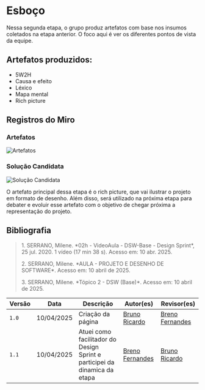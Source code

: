 # Esboço

Nessa segunda etapa, o grupo produz artefatos com base nos insumos coletados na etapa anterior. O foco aqui é ver os diferentes pontos de vista da equipe.

## Artefatos produzidos:
- 5W2H
- Causa e efeito
- Léxico
- Mapa mental
- Rich picture

## Registros do Miro

### Artefatos
![Artefatos](/assets/DesignSprint/11.artefatos.png)

### Solução Candidata
![Solução Candidata](/assets/DesignSprint/12.solCand.png)


O artefato principal dessa etapa é o rich picture, que vai ilustrar o projeto em formato de desenho. Além disso, será utilizado na próxima etapa para debater e evoluir esse artefato com o objetivo de chegar próxima a representação do projeto.

## Bibliografia

> <p id="1">1. SERRANO, Milene. *02h - VideoAula - DSW-Base - Design Sprint*, 25 jul. 2020. 1 vídeo (17 min 38 s). Acesso em: 10 abr. 2025.</p>
> <p id="2">2. SERRANO, Milene. *AULA - PROJETO E DESENHO DE SOFTWARE*. Acesso em: 10 abril de 2025.</p>  
> <p id="3">3. SERRANO, Milene. *Tópico 2 - DSW (Base)*. Acesso em: 10 abril de 2025.</p>

| Versão | Data       | Descrição                                      | Autor(es)                         | Revisor(es)                     |
|--------|------------|------------------------------------------------|-----------------------------------|---------------------------------|
| `1.0`  | 10/04/2025 | Criação da página  | [Bruno Ricardo](https://github.com/EhOBruno) | [Breno Fernandes](https://github.com/Brenofrds) |
| `1.1`  | 10/04/2025 | Atuei como facilitador do Design Sprint e participei da dinamica da etapa | [Breno Fernandes](https://github.com/Brenofrds) | [Bruno Ricardo](https://github.com/EhOBruno) |